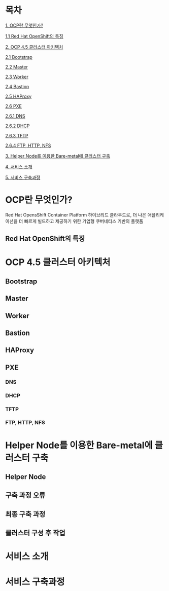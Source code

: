 # 목차

[1. OCP란 무엇인가?](#ocp란-무엇인가?)

  [1.1 Red Hat OpenShift의 특징](#red-hat-openshift의-특징)

[2. OCP 4.5 클러스터 아키텍처](#ocp-4.5-클러스터-아키텍처)

  [2.1 Bootstrap](#bootstrap)

  [2.2 Master](#master)

  [2.3 Worker](#worker)

  [2.4 Bastion](#bastion)

  [2.5 HAProxy](#haproxy)

  [2.6 PXE](#pxe)

   [2.6.1 DNS](#dns)

   [2.6.2 DHCP](#dhcp)

   [2.6.3 TFTP](#tftp)

   [2.6.4 FTP, HTTP, NFS](#ftp,-http,-nfs)

[3. Helper Node를 이용한 Bare-metal에 클러스터 구축](#helper-node를-이용한-bare-metal에-클러스터-구축)

[4. 서비스 소개](#서비스-소개)

[5. 서비스 구축과정](#서비스-구축과정)

# OCP란 무엇인가?
Red Hat OpensShift Container Platform
하이브리드 클라우드로, 더 나은 애플리케이션을 더 빠르게 빌드하고 제공하기 위한 기업형 쿠버네티스 기반의 플랫폼

## Red Hat OpenShift의 특징


# OCP 4.5 클러스터 아키텍처

## Bootstrap

## Master

## Worker

## Bastion

## HAProxy

## PXE

### DNS

### DHCP

### TFTP

### FTP, HTTP, NFS

# Helper Node를 이용한 Bare-metal에 클러스터 구축

## Helper Node

## 구축 과정 오류

## 최종 구축 과정

## 클러스터 구성 후 작업

# 서비스 소개

# 서비스 구축과정
